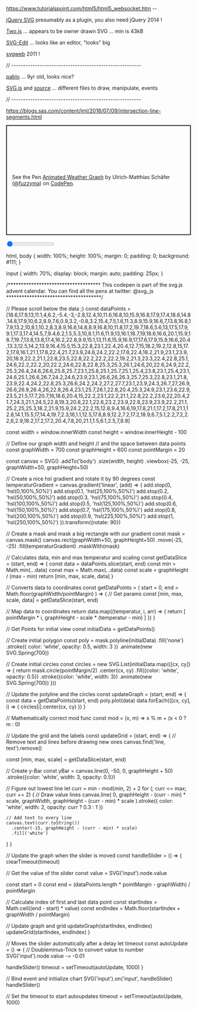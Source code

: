 https://www.tutorialspoint.com/html5/html5_websocket.htm  --


[jQuery SVG](http://keith-wood.name/svg.html)  presumably as a plugin, you also need jQuery  2014 !

[Two.js](https://two.js.org/) ... appears to be owner drawn SVG ... min is 43kB  



[SVG-Edit](https://github.com/SVG-Edit/svgedit) ... looks like an editor, "looks" big

[svgweb](https://code.google.com/archive/p/svgweb/) 2011 !

// -------------------------------------------------------

[pablo](https://github.com/premasagar/pablo) ... 9yr old, looks nice?

[SVG.js](https://svgjs.dev/docs/3.0/) and [source](https://github.com/svgdotjs) ... different files to draw, manipulate, events  

// -------------------------------------------------------

https://blogs.sas.com/content/iml/2018/07/09/intersection-line-segments.html

<p class="codepen" data-height="300" data-default-tab="html,result" data-slug-hash="bOWdrp" data-user="fuzzyma" style="height: 300px; box-sizing: border-box; display: flex; align-items: center; justify-content: center; border: 2px solid; margin: 1em 0; padding: 1em;">
  <span>See the Pen <a href="https://codepen.io/fuzzyma/pen/bOWdrp">
  Animated Weather Graph</a> by Ulrich-Matthias Schäfer (<a href="https://codepen.io/fuzzyma">@fuzzyma</a>)
  on <a href="https://codepen.io">CodePen</a>.</span>
</p>
<script async src="https://cpwebassets.codepen.io/assets/embed/ei.js"></script>


<input type="range" min="0" max="1" step="0.01" value="0">

html, body {
  width: 100%;
  height: 100%;
  margin: 0;
  padding: 0;
  background: #111;
}

input {
  width: 70%;
  display: block;
  margin: auto;
  padding: 25px;
}



/************************************
  This codepen is part of the svg.js
  advent calendar. You can find all
  the pens at twitter: @svg_js
*************************************/

// Please scroll below the data ;)
const dataPoints = [18.6,17.9,13,11.1,4,6.2,-5.4,-3,-2.8,12.4,10,11.6,16.8,10,15.9,16.8,17.9,17.4,18.6,14.8,14.8,17.9,10,6.2,8.9,7.6,0.9,3.2,-0.8,3.2,15.4,7.5,1.6,11.3,8.9,15.9,16.6,7,13.8,16.8,17.9,13.2,10,8.1,10.2,8.3,8.9,16.6,14.8,8.9,16.8,10,11.8,17.2,19.7,18.6,5.6,13,17.5,17.9,9.1,17.3,17.4,14.5,7,9.4,6.2,1.5,5.3,10,8.1,11.6,11.9,13,16.1,18.7,19,18.6,16.6,20.1,15.9,18.7,19.7,13.8,13.8,17.4,16.2,22.8,9.9,15.1,13,11.6,15.9,16.9,17,17.6,17.9,15.9,16.6,20.4,13.3,12.5,14.2,13.9,16.4,15.5,15.3,22.8,23.1,22.4,20.4,12.7,15,18.2,19.2,12.8,15,17.2,17.8,16.1,21.1,17.8,22.4,21.7,23.9,24.6,24.2,22.2,17.8,22.4,18.2,21.9,23.1,23.9,20,18.9,22.2,21.1,22.8,23.5,22.8,22.2,22.2,22.2,19.2,21.3,23.3,22.4,22.8,25.1,24.6,22.2,22.2,20,22.2,24.6,22.8,22.8,25.3,25.3,26.1,24.6,20,22.6,24.9,22.2,25.3,26.4,24.6,26.6,25.8,25.7,23.1,25.8,25.1,25.7,25.1,25.4,23.8,23.1,25.4,23.1,24.6,25.1,26.6,26.7,24.2,24.6,23.9,23.1,26.6,26,26.3,25.7,25.3,22.8,23.1,21.8,23.9,22.4,24.2,22.8,25.3,26.6,24.2,24.2,27.2,27.7,23.1,23.9,24.3,26.7,27,26.9,26.6,26.9,26.4,26,22.8,26.4,23.1,25.7,26.1,22.8,20.4,25.3,24.9,23.1,23.6,22.9,23.5,21.5,17.7,20.7,16,18.6,20.4,15,22.2,23.1,22.2,21.1,22.8,22.2,23.6,22,20.4,21.7,24.3,21.1,24.5,22.8,19.3,20.8,22.1,22.6,23.2,23.9,22.8,23.9,23.9,22.2,21.1,25.2,25,25.3,18.2,21.9,15.9,24.2,22.2,15,12.8,9.4,16.6,19,17.8,21.1,17.2,17.8,21.1,12.8,14.1,15.5,17,14.4,19.7,2.3,16,1.1,12.5,17.8,8.9,12.2,7.2,17.2,18.9,6.7,5.1,2.2,7.2,2.2,6,2.9,18.2,17.2,17.2,20.4,7.8,20,21.1,1.5,6.1,2.5,7,8.9]


const width = window.innerWidth
const height = window.innerHeight - 100

// Define our graph width and height
// and the space between data points
const graphWidth = 700
const graphHeight = 600
const pointMargin = 20

const canvas = SVG()
  .addTo('body')
  .size(width, height)
  .viewbox(-25, -25, graphWidth+50, graphHeight+50)

// Create a nice hsl gradient and rotate it by 90 degrees
const temperaturGradient = canvas.gradient('linear', (add) => {
  add.stop(0, 'hsl(0,100%,50%)')
  add.stop(0.1, 'hsl(25,100%,50%)')
  add.stop(0.2, 'hsl(50,100%,50%)')
  add.stop(0.3, 'hsl(75,100%,50%)')
  add.stop(0.4, 'hsl(100,100%,50%)')
  add.stop(0.5, 'hsl(125,100%,50%)')
  add.stop(0.6, 'hsl(150,100%,50%)')
  add.stop(0.7, 'hsl(175,100%,50%)')
  add.stop(0.8, 'hsl(200,100%,50%)')
  add.stop(0.9, 'hsl(225,100%,50%)')
  add.stop(1, 'hsl(250,100%,50%)')
}).transform({rotate: 90})

// Create a mask and mask a big rectangle with our gradient
const mask = canvas.mask()
canvas.rect(graphWidth+50, graphHeight+50)
  .move(-25, -25)
  .fill(temperaturGradient)
  .maskWith(mask)

// Calculates data, min and max temperatur and scaling
const getDataSlice = (start, end) => {
  const data = dataPoints.slice(start, end)
  const min = Math.min(...data)
  const max = Math.max(...data)
  const scale = graphHeight / (max - min)
  return [min, max, scale, data]
}

// Converts data to coordinates
const getDataPoints = (
  start = 0,
  end = Math.floor(graphWidth/pointMargin)
) => {
  // Get params
  const [min, max, scale, data] = getDataSlice(start, end)

  // Map data to coordinates
  return data.map((temperatur, i, arr) => {
    return [
      pointMargin * i,
      graphHeight - scale * (temperatur - min)
    ]
  })
}

// Get Points for initial view
const initialData = getDataPoints()

// Create initial polygon
const poly = mask.polyline(initialData)
  .fill('none')
  .stroke({
    color: 'white',
    opacity: 0.5, width: 3
  })
  .animate(new SVG.Spring(700))

// Create initial circles
const circles = new SVG.List(initialData.map(([cx, cy]) => {
  return mask.circle(pointMargin/2)
    .center(cx, cy)
    .fill({color: 'white', opacity: 0.5})
    .stroke({color: 'white', width: 3})
    .animate(new SVG.Spring(700))
}))

// Update the polyline and the circles
const updateGraph = (start, end) => {
  const data = getDataPoints(start, end)
  poly.plot(data)
  data.forEach(([cx, cy], i) => {
    circles[i].center(cx, cy)
  })
}

// Mathematically correct mod func
const mod = (x, m) => x % m + (x < 0 ? m : 0)

// Update the grid and the labels
const updateGrid = (start, end) => {
  // Remove text and lines before drawing new ones
  canvas.find('line, text').remove()

  const [min, max, scale] = getDataSlice(start, end)

  // Create y-Bar
  const yBar = canvas.line(0, -50, 0, graphHeight + 50)
    .stroke({color: 'white', width: 3, opacity: 0.5})

  // Figure out lowest line
  let curr = min - mod(min, 2) + 2
  for (; curr <= max; curr += 2) {
    // Draw value lines
    canvas.line(
      0, graphHeight - (curr - min) * scale,
      graphWidth, graphHeight - (curr - min) * scale
    ).stroke({
      color: 'white',
      width: 2,
      opacity: curr ? 0.3 : 1
    })

    // Add text to every line
    canvas.text(curr.toString())
      .center(-15, graphHeight - (curr - min) * scale)
      .fill('white')
  }
}

// Update the graph when the slider is moved
const handleSlider = () => {
  clearTimeout(timeout)

  // Get the value of the slider
  const value = SVG('input').node.value

  const start = 0
  const end = (dataPoints.length * pointMargin - graphWidth) / pointMargin

  // Calculate index of first and last data point
  const startIndex = Math.ceil((end - start) * value)
  const endIndex = Math.floor(startIndex + graphWidth / pointMargin)

  // Update graph and grid
  updateGraph(startIndex, endIndex)
  updateGrid(startIndex, endIndex)
}

// Moves the slider automatically after a delay
let timeout
const autoUpdate = () => {
  // Doubleminus-Trick to convert value to number
  SVG('input').node.value -= -0.01

  handleSlider()
  timeout = setTimeout(autoUpdate, 1000)
}

// Bind event and initialize chart
SVG('input').on('input', handleSlider)
handleSlider()

// Set the timeout to start autoupdates
timeout = setTimeout(autoUpdate, 1000)
